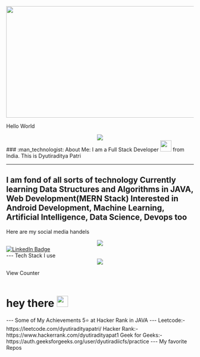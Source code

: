 <div align="center">
  <img src="https://media.giphy.com/media/dWesBcTLavkZuG35MI/giphy.gif" width="600" height="300"/>
</div>

Hello World
<div id="header" align="center">
  <img src="https://media.giphy.com/media/h408T6Y5GfmXBKW62l/giphy.gif"/>
</div>
### :man_technologist: About Me:
I am a Full Stack Developer <img src="https://media.giphy.com/media/WUlplcMpOCEmTGBtBW/giphy.gif" width="30"> from India.
This is Dyutiraditya Patri 

---
I am fond of all sorts of technology
Currently learning Data Structures and Algorithms in JAVA, Web Development(MERN Stack)
Interested in Android Development, Machine Learning, Artificial Intelligence, Data Science, Devops too
---
Here are my social media handels
<div id="header" align="center">
  <img src="https://media.giphy.com/media/9SN6sjZZ3XzB6/giphy.gif"/>
</div>

<div id="badges">
 <a href="https://www.linkedin.com/in/dyutiraditya-patri">
  <img src="https://img.shields.io/badge/LinkedIn-blue?style=for-the-badge&logo=linkedin&logoColor=white" alt="LinkedIn Badge"/>
  </a>
</div>
---
Tech Stack I use
<div id="header" align="center">
  <img src="https://media.giphy.com/media/26tn33aiTi1jkl6H6/giphy.gif"/>
</div>

View Counter 
<div>
<img src="https://komarev.com/ghpvc/?username=Dyutiraditya&style=flat-square&color=blue" alt=""/>
<div>
<h1>
  hey there
  <img src="https://media.giphy.com/media/hvRJCLFzcasrR4ia7z/giphy.gif" width="30px"/>
</h1>
---
Some of My Achievements
5⭐ at Hacker Rank in JAVA
---
Leetcode:- https://leetcode.com/dyutiradityapatri/
Hacker Rank:- https://www.hackerrank.com/dyutiradityapat1
Geek for Geeks:- https://auth.geeksforgeeks.org/user/dyutiradiicfs/practice
---
My favorite Repos
